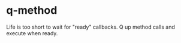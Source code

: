 # q-method
Life is too short to wait for "ready" callbacks. Q up method calls and execute when ready.
